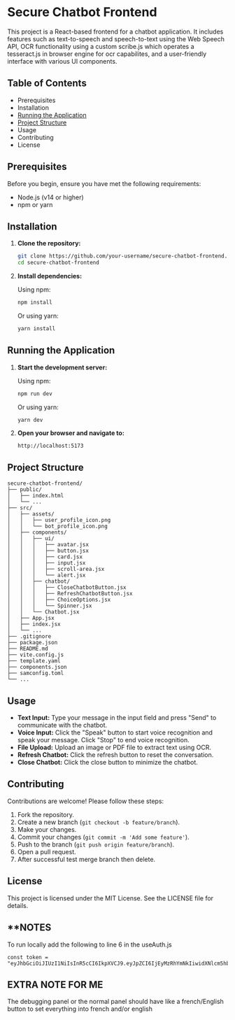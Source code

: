 # Secure Chatbot Frontend

This project is a React-based frontend for a chatbot application. It includes features such as text-to-speech and speech-to-text using the Web Speech API, OCR functionality using a custom scribe.js which operates a tesseract.js in browser engine for ocr capabilites, and a user-friendly interface with various UI components.

## Table of Contents

- Prerequisites
- Installation
- [Running the Application](#running-the-application)
- [Project Structure](#project-structure)
- Usage
- Contributing
- License

## Prerequisites

Before you begin, ensure you have met the following requirements:

- Node.js (v14 or higher)
- npm or yarn

## Installation

1. **Clone the repository:**

   ```bash
   git clone https://github.com/your-username/secure-chatbot-frontend.git
   cd secure-chatbot-frontend
   ```

2. **Install dependencies:**

   Using npm:

   ```bash
   npm install
   ```

   Or using yarn:

   ```bash
   yarn install
   ```

## Running the Application

1. **Start the development server:**

   Using npm:

   ```bash
   npm run dev
   ```

   Or using yarn:

   ```bash
   yarn dev
   ```

2. **Open your browser and navigate to:**

   ```
   http://localhost:5173
   ```

## Project Structure

```
secure-chatbot-frontend/
├── public/
│   ├── index.html
│   └── ...
├── src/
│   ├── assets/
│   │   ├── user_profile_icon.png
│   │   └── bot_profile_icon.png
│   ├── components/
│   │   ├── ui/
│   │   │   ├── avatar.jsx
│   │   │   ├── button.jsx
│   │   │   ├── card.jsx
│   │   │   ├── input.jsx
│   │   │   ├── scroll-area.jsx
│   │   │   └── alert.jsx
│   │   ├── chatbot/
│   │   │   ├── CloseChatbotButton.jsx
│   │   │   ├── RefreshChatbotButton.jsx
│   │   │   ├── ChoiceOptions.jsx
│   │   │   └── Spinner.jsx
│   │   └── Chatbot.jsx
│   ├── App.jsx
│   ├── index.jsx
│   └── ...
├── .gitignore
├── package.json
├── README.md
├── vite.config.js
├── template.yaml
├── components.json
├── samconfig.toml
└── ...
```

## Usage

- **Text Input:** Type your message in the input field and press "Send" to communicate with the chatbot.
- **Voice Input:** Click the "Speak" button to start voice recognition and speak your message. Click "Stop" to end voice recognition.
- **File Upload:** Upload an image or PDF file to extract text using OCR.
- **Refresh Chatbot:** Click the refresh button to reset the conversation.
- **Close Chatbot:** Click the close button to minimize the chatbot.

## Contributing

Contributions are welcome! Please follow these steps:

1. Fork the repository.
2. Create a new branch (`git checkout -b feature/branch`).
3. Make your changes.
4. Commit your changes (`git commit -m 'Add some feature'`).
5. Push to the branch (`git push origin feature/branch`).
6. Open a pull request.
7. After successful test merge branch then delete. 

## License

This project is licensed under the MIT License. See the LICENSE file for details.

## **NOTES
To run locally add the following to line 6 in the useAuth.js
```
const token = "eyJhbGciOiJIUzI1NiIsInR5cCI6IkpXVCJ9.eyJpZCI6IjEyMzRhYmNkIiwidXNlcm5hbWUiOiJ1c2VyIiwiaWF0IjoxNzIyMDI3NTE4LCJleHAiOjE3MjIwMzExMTh9.heIiDB2MbUsJrPK5wCAskWPNyQ0R_gFRsx6Pnlogmmk";
```

## EXTRA NOTE FOR ME
The debugging panel or the normal panel should have like a french/English button to set everything into french and/or english
